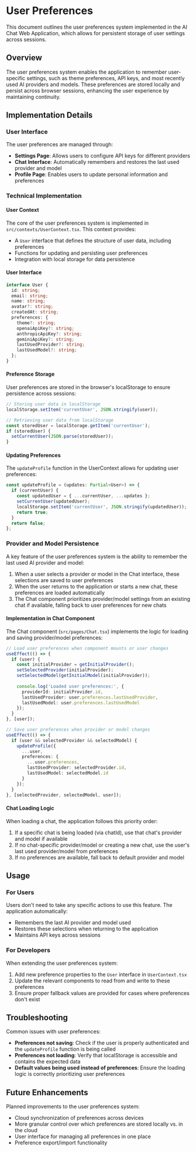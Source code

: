 # User Preferences

This document outlines the user preferences system implemented in the AI Chat Web Application, which allows for persistent storage of user settings across sessions.

## Overview

The user preferences system enables the application to remember user-specific settings, such as theme preferences, API keys, and most recently used AI providers and models. These preferences are stored locally and persist across browser sessions, enhancing the user experience by maintaining continuity.

## Implementation Details

### User Interface

The user preferences are managed through:

- **Settings Page**: Allows users to configure API keys for different providers
- **Chat Interface**: Automatically remembers and restores the last used provider and model
- **Profile Page**: Enables users to update personal information and preferences

### Technical Implementation

#### User Context

The core of the user preferences system is implemented in `src/contexts/UserContext.tsx`. This context provides:

- A `User` interface that defines the structure of user data, including preferences
- Functions for updating and persisting user preferences
- Integration with local storage for data persistence

#### User Interface

```typescript
interface User {
  id: string;
  email: string;
  name: string;
  avatar?: string;
  createdAt: string;
  preferences: {
    theme?: string;
    openaiApiKey?: string;
    anthropicApiKey?: string;
    geminiApiKey?: string;
    lastUsedProvider?: string;
    lastUsedModel?: string;
  };
}
```

#### Preference Storage

User preferences are stored in the browser's localStorage to ensure persistence across sessions:

```typescript
// Storing user data in localStorage
localStorage.setItem('currentUser', JSON.stringify(user));

// Retrieving user data from localStorage
const storedUser = localStorage.getItem('currentUser');
if (storedUser) {
  setCurrentUser(JSON.parse(storedUser));
}
```

#### Updating Preferences

The `updateProfile` function in the UserContext allows for updating user preferences:

```typescript
const updateProfile = (updates: Partial<User>) => {
  if (currentUser) {
    const updatedUser = { ...currentUser, ...updates };
    setCurrentUser(updatedUser);
    localStorage.setItem('currentUser', JSON.stringify(updatedUser));
    return true;
  }
  return false;
};
```

### Provider and Model Persistence

A key feature of the user preferences system is the ability to remember the last used AI provider and model:

1. When a user selects a provider or model in the Chat interface, these selections are saved to user preferences
2. When the user returns to the application or starts a new chat, these preferences are loaded automatically
3. The Chat component prioritizes provider/model settings from an existing chat if available, falling back to user preferences for new chats

#### Implementation in Chat Component

The Chat component (`src/pages/Chat.tsx`) implements the logic for loading and saving provider/model preferences:

```typescript
// Load user preferences when component mounts or user changes
useEffect(() => {
  if (user) {
    const initialProvider = getInitialProvider();
    setSelectedProvider(initialProvider);
    setSelectedModel(getInitialModel(initialProvider));
    
    console.log('Loaded user preferences:', {
      providerId: initialProvider.id,
      lastUsedProvider: user.preferences.lastUsedProvider,
      lastUsedModel: user.preferences.lastUsedModel
    });
  }
}, [user]);

// Save user preferences when provider or model changes
useEffect(() => {
  if (user && selectedProvider && selectedModel) {
    updateProfile({
      ...user,
      preferences: {
        ...user.preferences,
        lastUsedProvider: selectedProvider.id,
        lastUsedModel: selectedModel.id
      }
    });
  }
}, [selectedProvider, selectedModel, user]);
```

#### Chat Loading Logic

When loading a chat, the application follows this priority order:

1. If a specific chat is being loaded (via chatId), use that chat's provider and model if available
2. If no chat-specific provider/model or creating a new chat, use the user's last used provider/model from preferences
3. If no preferences are available, fall back to default provider and model

## Usage

### For Users

Users don't need to take any specific actions to use this feature. The application automatically:

- Remembers the last AI provider and model used
- Restores these selections when returning to the application
- Maintains API keys across sessions

### For Developers

When extending the user preferences system:

1. Add new preference properties to the `User` interface in `UserContext.tsx`
2. Update the relevant components to read from and write to these preferences
3. Ensure proper fallback values are provided for cases where preferences don't exist

## Troubleshooting

Common issues with user preferences:

- **Preferences not saving**: Check if the user is properly authenticated and the `updateProfile` function is being called
- **Preferences not loading**: Verify that localStorage is accessible and contains the expected data
- **Default values being used instead of preferences**: Ensure the loading logic is correctly prioritizing user preferences

## Future Enhancements

Planned improvements to the user preferences system:

- Cloud synchronization of preferences across devices
- More granular control over which preferences are stored locally vs. in the cloud
- User interface for managing all preferences in one place
- Preference export/import functionality 